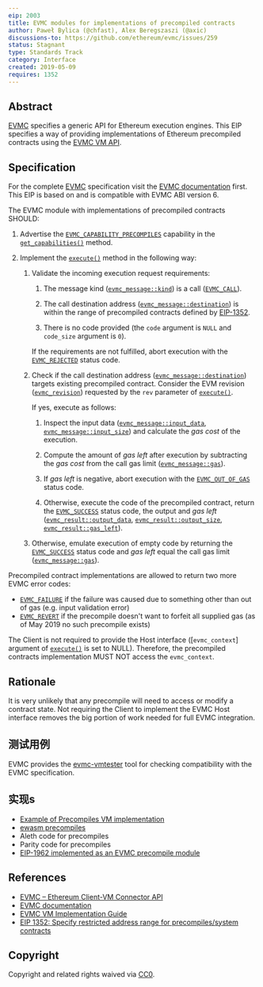 ```yaml
---
eip: 2003
title: EVMC modules for implementations of precompiled contracts
author: Paweł Bylica (@chfast), Alex Beregszaszi (@axic)
discussions-to: https://github.com/ethereum/evmc/issues/259
status: Stagnant
type: Standards Track
category: Interface
created: 2019-05-09
requires: 1352
---
```


## Abstract

[EVMC][] specifies a generic API for Ethereum execution engines. This EIP specifies a way of providing implementations of Ethereum precompiled contracts using the [EVMC VM API][].


## Specification

For the complete [EVMC][] specification visit the [EVMC documentation][] first. This EIP is based on and is compatible with EVMC ABI version 6.

The EVMC module with implementations of precompiled contracts SHOULD:

1. Advertise the [`EVMC_CAPABILITY_PRECOMPILES`][] capability in the [`get_capabilities()`][] method.

2. Implement the [`execute()`][] method in the following way:

   1. Validate the incoming execution request requirements:

      1. The message kind ([`evmc_message::kind`][]) is a call ([`EVMC_CALL`][]).

      2. The call destination address ([`evmc_message::destination`][]) is within the range of precompiled contracts defined by [EIP-1352][].

      3. There is no code provided (the `code` argument is `NULL` and `code_size` argument is `0`).

      If the requirements are not fulfilled, abort execution with the [`EVMC_REJECTED`][] status code.

   2. Check if the call destination address ([`evmc_message::destination`][]) targets existing precompiled contract. Consider the EVM revision ([`evmc_revision`][]) requested by the `rev` parameter of [`execute()`][].

      If yes, execute as follows:

      1. Inspect the input data ([`evmc_message::input_data`][], [`evmc_message::input_size`][]) and calculate the _gas cost_ of the execution.

      2. Compute the amount of _gas left_ after execution by subtracting the _gas cost_ from the call gas limit ([`evmc_message::gas`][]).

      3. If _gas left_ is negative, abort execution with the [`EVMC_OUT_OF_GAS`][] status code.

      4. Otherwise, execute the code of the precompiled contract, return the [`EVMC_SUCCESS`][] status code, the output and _gas left_ ([`evmc_result::output_data`][], [`evmc_result::output_size`][], [`evmc_result::gas_left`][]).

   3. Otherwise, emulate execution of empty code by returning the [`EVMC_SUCCESS`][] status code and _gas left_ equal the call gas limit ([`evmc_message::gas`][]).

Precompiled contract implementations are allowed to return two more EVMC error codes:
- [`EVMC_FAILURE`][] if the failure was caused due to something other than out of gas (e.g. input validation error)
- [`EVMC_REVERT`][] if the precompile doesn't want to forfeit all supplied gas (as of May 2019 no such precompile exists)

The Client is not required to provide the Host interface ([`evmc_context`] argument of [`execute()`][] is set to NULL). Therefore, the precompiled contracts implementation MUST NOT access the `evmc_context`.


## Rationale

It is very unlikely that any precompile will need to access or modify a contract state. Not requiring the Client to implement the EVMC Host interface removes the big portion of work needed for full EVMC integration.


## 测试用例

EVMC provides the [evmc-vmtester][] tool for checking compatibility with the EVMC specification.


## 实现s

- [Example of Precompiles VM implementation][example_precompiles_vm.cpp]
- [ewasm precompiles][]
- Aleth code for precompiles
- Parity code for precompiles
- [EIP-1962 implemented as an EVMC precompile module](https://github.com/axic/eip1962-evmc)


## References

- [EVMC – Ethereum Client-VM Connector API][EVMC]
- [EVMC documentation][]
- [EVMC VM Implementation Guide][EVMC VM API]
- [EIP 1352: Specify restricted address range for precompiles/system contracts][EIP-1352]


## Copyright

Copyright and related rights waived via [CC0](../LICENSE.md).


[EIP-1352]: ./eip-1352.md


[EIP-1352]: ./eip-1352.md
[EVMC]: https://github.com/ethereum/evmc
[EVMC]: https://github.com/ethereum/evmc
[EVMC documentation]: https://ethereum.github.io/evmc/
[EVMC VM API]: https://ethereum.github.io/evmc/vmguide.html
[EVMC VM API]: https://ethereum.github.io/evmc/vmguide.html
[evmc-vmtester]: https://ethereum.github.io/evmc/vmtester.html
[example_precompiles_vm.cpp]: https://github.com/ethereum/evmc/blob/master/examples/example_precompiles_vm/example_precompiles_vm.cpp
[ewasm precompiles]: https://github.com/ewasm/ewasm-precompiles

[`EVMC_CALL`]: https://ethereum.github.io/evmc/group__EVMC.html#ggab2fa68a92a6828064a61e46060abc634abcf3ae29d9a88ff70b98374fc665694a
[`EVMC_CAPABILITY_PRECOMPILES`]: https://ethereum.github.io/evmc/group__EVMC.html#gga44f9ecb88cf6422a0072936494fd6ac7a43ea2aa7b099a2d67bc53c118ff3683d
[`EVMC_FAILURE`]: https://ethereum.github.io/evmc/group__EVMC.html#gga4c0be97f333c050ff45321fcaa34d920aed5b2a4afa5a47af732569445920a4a9
[`EVMC_OUT_OF_GAS`]: https://ethereum.github.io/evmc/group__EVMC.html#gga4c0be97f333c050ff45321fcaa34d920abfc47f75656c996c0b29c0553c00fc18
[`EVMC_REJECTED`]: https://ethereum.github.io/evmc/group__EVMC.html#gga4c0be97f333c050ff45321fcaa34d920a2f3e0d8777f8d974ead27ae2a6eb2005
[`EVMC_REVERT`]: https://ethereum.github.io/evmc/group__EVMC.html#gga4c0be97f333c050ff45321fcaa34d920aed708e84d49cc1270e54ec20b0ca0a05
[`EVMC_SUCCESS`]: https://ethereum.github.io/evmc/group__EVMC.html#gga4c0be97f333c050ff45321fcaa34d920a4bc3069fec2bab2a55355a72b7db68b7
[`execute()`]: https://ethereum.github.io/evmc/structevmc__instance.html#a0823ebff21f9b0395b157e8c6b14a207
[`get_capabilities()`]: https://ethereum.github.io/evmc/structevmc__instance.html#ae63b9ca898aa41cbd1e2fe86ca8f4e1c
[`evmc_message::destination`]: https://ethereum.github.io/evmc/structevmc__message.html#a88ecfaa03a85a31c6da36fa043b98cea
[`evmc_message::input_data`]: https://ethereum.github.io/evmc/structevmc__message.html#a1adee3454b105eb29cd659ee0cf65c77
[`evmc_message::input_size`]: https://ethereum.github.io/evmc/structevmc__message.html#a2cf1deebd0dbbb20f25ecdfa299f4b5d
[`evmc_message::gas`]: https://ethereum.github.io/evmc/structevmc__message.html#ae8deff46588584fa27890e74c82db5e7
[`evmc_message::kind`]: https://ethereum.github.io/evmc/structevmc__message.html#a691cb93e81d6dfd4fd7e2fa3d06a6bfa
[`evmc_result::gas_left`]: https://ethereum.github.io/evmc/structevmc__result.html#af8478c93dbcc3cb2876037c5a5afd4c0
[`evmc_result::output_data`]: https://ethereum.github.io/evmc/structevmc__result.html#a61978e85f9d795a7b9695b9cbf1748d6
[`evmc_result::output_size`]: https://ethereum.github.io/evmc/structevmc__result.html#a93bb7419aff492cdef754421c6d74e26
[`evmc_revision`]: https://ethereum.github.io/evmc/group__EVMC.html#gae5759b1590071966ccf6a505b52a0ef7

